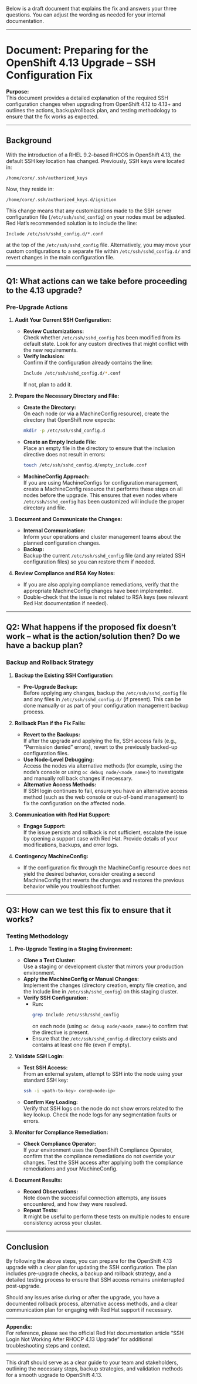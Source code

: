 Below is a draft document that explains the fix and answers your three questions. You can adjust the wording as needed for your internal documentation.

---

# Document: Preparing for the OpenShift 4.13 Upgrade – SSH Configuration Fix

**Purpose:**  
This document provides a detailed explanation of the required SSH configuration changes when upgrading from OpenShift 4.12 to 4.13+ and outlines the actions, backup/rollback plan, and testing methodology to ensure that the fix works as expected.

---

## Background

With the introduction of a RHEL 9.2–based RHCOS in OpenShift 4.13, the default SSH key location has changed. Previously, SSH keys were located in:
```
/home/core/.ssh/authorized_keys
```
Now, they reside in:
```
/home/core/.ssh/authorized_keys.d/ignition
```
This change means that any customizations made to the SSH server configuration file (`/etc/ssh/sshd_config`) on your nodes must be adjusted. Red Hat’s recommended solution is to include the line:
```
Include /etc/ssh/sshd_config.d/*.conf
```
at the top of the `/etc/ssh/sshd_config` file. Alternatively, you may move your custom configurations to a separate file within `/etc/ssh/sshd_config.d/` and revert changes in the main configuration file.

---

## Q1: What actions can we take before proceeding to the 4.13 upgrade?

### **Pre-Upgrade Actions**

1. **Audit Your Current SSH Configuration:**
   - **Review Customizations:**  
     Check whether `/etc/ssh/sshd_config` has been modified from its default state. Look for any custom directives that might conflict with the new requirements.
   - **Verify Inclusion:**  
     Confirm if the configuration already contains the line:
     ```bash
     Include /etc/ssh/sshd_config.d/*.conf
     ```
     If not, plan to add it.

2. **Prepare the Necessary Directory and File:**
   - **Create the Directory:**  
     On each node (or via a MachineConfig resource), create the directory that OpenShift now expects:
     ```bash
     mkdir -p /etc/ssh/sshd_config.d
     ```
   - **Create an Empty Include File:**  
     Place an empty file in the directory to ensure that the inclusion directive does not result in errors:
     ```bash
     touch /etc/ssh/sshd_config.d/empty_include.conf
     ```
   - **MachineConfig Approach:**  
     If you are using MachineConfigs for configuration management, create a MachineConfig resource that performs these steps on all nodes before the upgrade. This ensures that even nodes where `/etc/ssh/sshd_config` has been customized will include the proper directory and file.

3. **Document and Communicate the Changes:**
   - **Internal Communication:**  
     Inform your operations and cluster management teams about the planned configuration changes.
   - **Backup:**  
     Backup the current `/etc/ssh/sshd_config` file (and any related SSH configuration files) so you can restore them if needed.

4. **Review Compliance and RSA Key Notes:**
   - If you are also applying compliance remediations, verify that the appropriate MachineConfig changes have been implemented.
   - Double-check that the issue is not related to RSA keys (see relevant Red Hat documentation if needed).

---

## Q2: What happens if the proposed fix doesn’t work – what is the action/solution then? Do we have a backup plan?

### **Backup and Rollback Strategy**

1. **Backup the Existing SSH Configuration:**
   - **Pre-Upgrade Backup:**  
     Before applying any changes, backup the `/etc/ssh/sshd_config` file and any files in `/etc/ssh/sshd_config.d/` (if present). This can be done manually or as part of your configuration management backup process.

2. **Rollback Plan if the Fix Fails:**
   - **Revert to the Backups:**  
     If after the upgrade and applying the fix, SSH access fails (e.g., “Permission denied” errors), revert to the previously backed-up configuration files.
   - **Use Node-Level Debugging:**  
     Access the nodes via alternative methods (for example, using the node’s console or using `oc debug node/<node_name>`) to investigate and manually roll back changes if necessary.
   - **Alternative Access Methods:**  
     If SSH login continues to fail, ensure you have an alternative access method (such as the web console or out-of-band management) to fix the configuration on the affected node.

3. **Communication with Red Hat Support:**
   - **Engage Support:**  
     If the issue persists and rollback is not sufficient, escalate the issue by opening a support case with Red Hat. Provide details of your modifications, backups, and error logs.

4. **Contingency MachineConfig:**
   - If the configuration fix through the MachineConfig resource does not yield the desired behavior, consider creating a second MachineConfig that reverts the changes and restores the previous behavior while you troubleshoot further.

---

## Q3: How can we test this fix to ensure that it works?

### **Testing Methodology**

1. **Pre-Upgrade Testing in a Staging Environment:**
   - **Clone a Test Cluster:**  
     Use a staging or development cluster that mirrors your production environment.
   - **Apply the MachineConfig or Manual Changes:**  
     Implement the changes (directory creation, empty file creation, and the Include line in `/etc/ssh/sshd_config`) on this staging cluster.
   - **Verify SSH Configuration:**
     - Run:
       ```bash
       grep Include /etc/ssh/sshd_config
       ```
       on each node (using `oc debug node/<node_name>`) to confirm that the directive is present.
     - Ensure that the `/etc/ssh/sshd_config.d` directory exists and contains at least one file (even if empty).

2. **Validate SSH Login:**
   - **Test SSH Access:**  
     From an external system, attempt to SSH into the node using your standard SSH key:
     ```bash
     ssh -i <path-to-key> core@<node-ip>
     ```
   - **Confirm Key Loading:**  
     Verify that SSH logs on the node do not show errors related to the key lookup. Check the node logs for any segmentation faults or errors.

3. **Monitor for Compliance Remediation:**
   - **Check Compliance Operator:**  
     If your environment uses the OpenShift Compliance Operator, confirm that the compliance remediations do not override your changes. Test the SSH access after applying both the compliance remediations and your MachineConfig.

4. **Document Results:**
   - **Record Observations:**  
     Note down the successful connection attempts, any issues encountered, and how they were resolved.
   - **Repeat Tests:**  
     It might be useful to perform these tests on multiple nodes to ensure consistency across your cluster.

---

## Conclusion

By following the above steps, you can prepare for the OpenShift 4.13 upgrade with a clear plan for updating the SSH configuration. The plan includes pre-upgrade checks, a backup and rollback strategy, and a detailed testing process to ensure that SSH access remains uninterrupted post-upgrade.

Should any issues arise during or after the upgrade, you have a documented rollback process, alternative access methods, and a clear communication plan for engaging with Red Hat support if necessary.

--- 

**Appendix:**  
For reference, please see the official Red Hat documentation article “SSH Login Not Working After RHOCP 4.13 Upgrade” for additional troubleshooting steps and context.

---

This draft should serve as a clear guide to your team and stakeholders, outlining the necessary steps, backup strategies, and validation methods for a smooth upgrade to OpenShift 4.13.